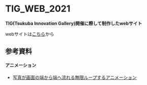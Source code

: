 # TIG_WEB_2021
**TIG(Tsukuba Innovation Gallery)開催に際して制作したwebサイト**<br>

webサイトは[こちら](https://nuink.github.io/TIG_2021/)から

## 参考資料
#### アニメーション
- [写真が画面の端から端へ流れる無限ループするアニメーション](https://chocolat5.com/tips/loop-image-animation/)
